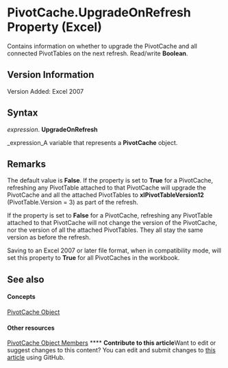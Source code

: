 
# PivotCache.UpgradeOnRefresh Property (Excel)

Contains information on whether to upgrade the PivotCache and all connected PivotTables on the next refresh. Read/write  **Boolean**.


## Version Information

Version Added: Excel 2007 


## Syntax

 _expression_. **UpgradeOnRefresh**

 _expression_A variable that represents a  **PivotCache** object.


## Remarks

The default value is  **False**. If the property is set to  **True** for a PivotCache, refreshing any PivotTable attached to that PivotCache will upgrade the PivotCache and all the attached PivotTables to **xlPivotTableVersion12** (PivotTable.Version = 3) as part of the refresh.

If the property is set to  **False** for a PivotCache, refreshing any PivotTable attached to that PivotCache will not change the version of the PivotCache, nor the version of all the attached PivotTables. They all stay the same version as before the refresh.

Saving to an Excel 2007 or later file format, when in compatibility mode, will set this property to  **True** for all PivotCaches in the workbook.


## See also


#### Concepts


 [PivotCache Object](c3d84ef1-f9e6-b1bc-cbf0-3ba8dfe17439.md)
#### Other resources


 [PivotCache Object Members](113f1109-e1c9-2c6e-0581-9fba82f278dc.md)
****   **Contribute to this article**Want to edit or suggest changes to this content? You can edit and submit changes to  [this article](https://github.com/jhershey00/VBA_Excel_Test/OpenXMLCon/articles/9110a82b-9ac7-3d9e-8386-827cd828aace.md) using GitHub.

